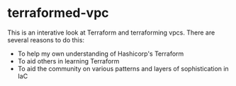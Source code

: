 # terraformed-vpc

This is an interative look at Terraform and terraforming vpcs.  There are several reasons to do this:
- To help my own understanding of Hashicorp's Terraform
- To aid others in learning Terraform
- To aid the community on various patterns and layers of sophistication in IaC  